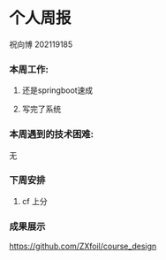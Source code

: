 # 个人周报

祝向博 202119185

### 本周工作:

1. 还是springboot速成

2. 写完了系统

### 本周遇到的技术困难:

无

### 下周安排

1. cf 上分

### 成果展示

https://github.com/ZXfoil/course_design